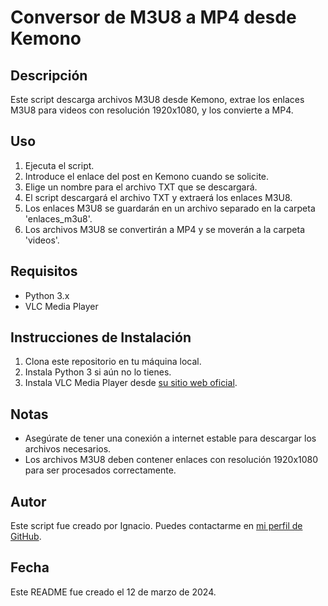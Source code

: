 # Conversor de M3U8 a MP4 desde Kemono

## Descripción
Este script descarga archivos M3U8 desde Kemono, extrae los enlaces M3U8 para videos con resolución 1920x1080, y los convierte a MP4.

## Uso
1. Ejecuta el script.
2. Introduce el enlace del post en Kemono cuando se solicite.
3. Elige un nombre para el archivo TXT que se descargará.
4. El script descargará el archivo TXT y extraerá los enlaces M3U8.
5. Los enlaces M3U8 se guardarán en un archivo separado en la carpeta 'enlaces_m3u8'.
6. Los archivos M3U8 se convertirán a MP4 y se moverán a la carpeta 'videos'.

## Requisitos
- Python 3.x
- VLC Media Player

## Instrucciones de Instalación
1. Clona este repositorio en tu máquina local.
2. Instala Python 3 si aún no lo tienes.
3. Instala VLC Media Player desde [su sitio web oficial](https://www.videolan.org/vlc/).

## Notas
- Asegúrate de tener una conexión a internet estable para descargar los archivos necesarios.
- Los archivos M3U8 deben contener enlaces con resolución 1920x1080 para ser procesados correctamente.

## Autor
Este script fue creado por Ignacio. Puedes contactarme en [mi perfil de GitHub](https://github.com/Ignaadex).

## Fecha
Este README fue creado el 12 de marzo de 2024.
